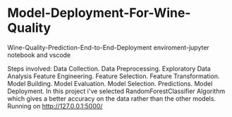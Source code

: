 # Model-Deployment-For-Wine-Quality
Wine-Quality-Prediction-End-to-End-Deployment
enviroment-jupyter notebook and vscode

Steps involved:
Data Collection.
Data Preprocessing.
Exploratory Data Analysis
Feature Engineering.
Feature Selection.
Feature Transformation.
Model Building.
Model Evaluation.
Model Selection.
Predictions.
Model Deployment.
In this project i've selected RandomForestClassifier Algorithm which gives a better accuracy on the data rather than the other models.
Running on http://127.0.0.1:5000/

